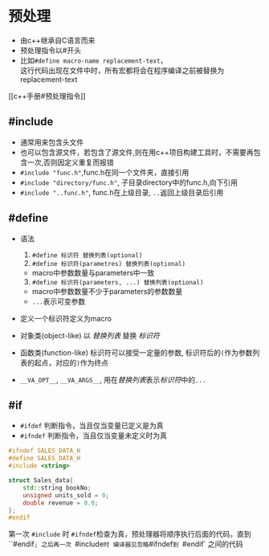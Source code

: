 # 预处理

- 由c++继承自C语言而来
- 预处理指令以#开头
- 比如`#define macro-name replacement-text`，  
这行代码出现在文件中时，所有宏都将会在程序编译之前被替换为replacement-text

[[c++手册#预处理指令]]

## \#include 
- 通常用来包含头文件
- 也可以包含源文件，若包含了源文件,则在用c++项目构建工具时，不需要再包含一次,否则因定义重复而报错
- `#include "func.h"`,func.h在同一个文件夹，直接引用
- `#include "directory/func.h"`, 子目录directory中的func.h,向下引用
- `#include "..func.h"`, func.h在上级目录, `..`返回上级目录后引用
## \#define

- 语法
  1. `#define 标识符 替换列表(optional)`
  2. `#define 标识符(parametres) 替换列表(optional)`
    - macro中参数数量与parameters中一致
  3. `#define 标识符(parameters, ...) 替换列表(optional)`
    - macro中参数数量不少于parameters的参数数量
    - `...`表示可变参数
    
- 定义一个标识符定义为macro
- 对象类(object-like) 以 *替换列表* 替换 *标识符*
- 函数类(function-like) 标识符可以接受一定量的参数, 标识符后的`(`作为参数列表的起点，对应的`)`作为终点 
- `__VA_OPT__`, `__VA_ARGS__`, 用在*替换列表*表示*标识符*中的`...`


## \#if
- `#ifdef` 判断指令，当且仅当变量已定义是为真
- `#ifndef` 判断指令，当且仅当变量未定义时为真

```c++
#ifndef SALES_DATA_H
#define SALES_DATA_H
#include <string>

struct Sales_data{
    std::string bookNo;
    unsigned units_sold = 0;
    double revenue = 0.0;
};
#endif
```

第一次 `#include` 时 `#ifndef`检查为真，预处理器将顺序执行后面的代码，直到 ``#endif`;
之后再一次 `#include` 时 编译器见忽略 `#ifndef`到 `#endif` 之间的代码
